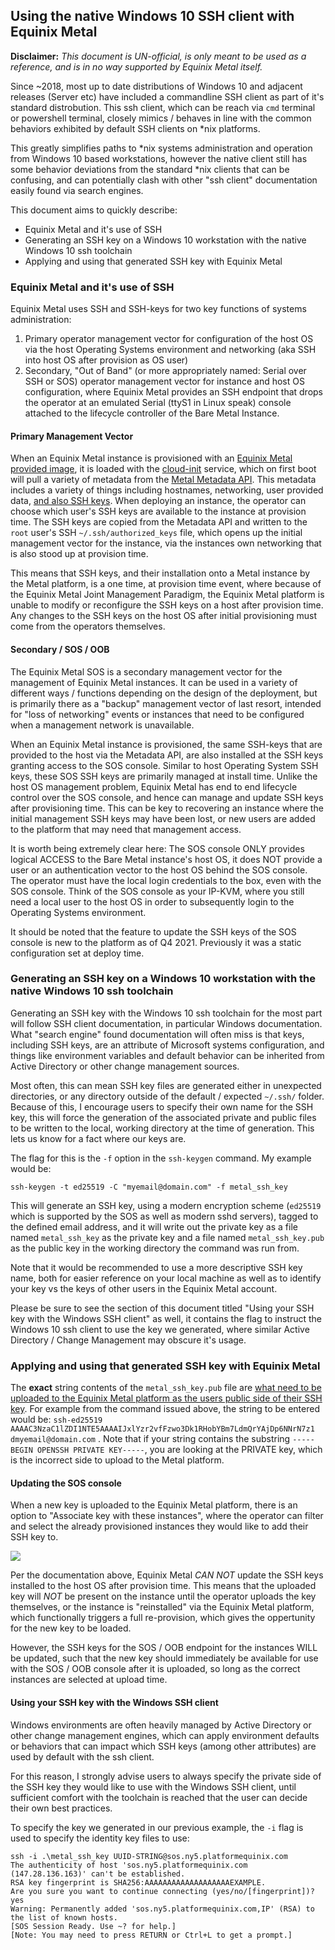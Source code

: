 ## Using the native Windows 10 SSH client with Equinix Metal

**Disclaimer:**
*This document is UN-official, is only meant to be used as a reference, and is in no way supported by Equinix Metal itself.*

Since ~2018, most up to date distributions of Windows 10 and adjacent releases (Server etc) have included a commandline SSH client as part of it's standard distrobution. This ssh client, which can be reach via `cmd` terminal or powershell terminal, closely mimics / behaves in line with the common behaviors exhibited by default SSH clients on *nix platforms. 

This greatly simplifies paths to *nix systems administration and operation from Windows 10 based workstations, however the native client still has some behavior deviations from the standard *nix clients that can be confusing, and can potentially clash with other "ssh client" documentation easily found via search engines. 

This document aims to quickly describe:

* Equinix Metal and it's use of SSH
* Generating an SSH key on a Windows 10 workstation with the native Windows 10 ssh toolchain
* Applying and using that generated SSH key with Equinix Metal



### Equinix Metal and it's use of SSH

Equinix Metal uses SSH and SSH-keys for two key functions of systems administration:


1) Primary operator management vector for configuration of the host OS via the host Operating Systems environment and networking (aka SSH into host OS after provision as OS user)
2) Secondary, "Out of Band" (or more appropriately named: Serial over SSH or SOS) operator management vector for instance and host OS configuration, where Equinix Metal provides an SSH endpoint that drops the operator at an emulated Serial (ttyS1 in Linux speak) console attached to the lifecycle controller of the Bare Metal Instance.


#### Primary Management Vector

When an Equinix Metal instance is provisioned with an [Equinix Metal provided image](https://metal.equinix.com/developers/docs/operating-systems/), it is loaded with the [cloud-init](https://cloudinit.readthedocs.io/en/latest/) service, which on first boot will pull a variety of metadata from the [Metal Metadata API](https://metal.equinix.com/developers/docs/servers/metadata/). This metadata includes a variety of things including hostnames, networking, user provided data, [and also SSH keys](https://metal.equinix.com/developers/docs/accounts/ssh-keys/). When deploying an instance, the operator can choose which user's SSH keys are available to the instance at provision time. The SSH keys are copied from the Metadata API and written to the `root` user's SSH `~/.ssh/authorized_keys` file, which opens up the initial management vector for the instance, via the instances own networking that is also stood up at provision time.

This means that SSH keys, and their installation onto a Metal instance by the Metal platform, is a one time, at provision time event, where because of the Equinix Metal Joint Management Paradigm, the Equinix Metal platform is unable to modify or reconfigure the SSH keys on a host after provision time. Any changes to the SSH keys on the host OS after initial provisioning must come from the operators themselves.


#### Secondary / SOS / OOB

The Equinix Metal SOS is a secondary management vector for the management of Equinix Metal instances. It can be used in a variety of different ways / functions depending on the design of the deployment, but is primarily there as a "backup" management vector of last resort, intended for "loss of networking" events or instances that need to be configured when a management network is unavailable. 

When an Equinix Metal instance is provisioned, the same SSH-keys that are provided to the host via the Metadata API, are also installed at the SSH keys granting access to the SOS console. Similar to host Operating System SSH keys, these SOS SSH keys are primarily managed at install time. Unlike the host OS management problem, Equinix Metal has end to end lifecycle control over the SOS console, and hence can manage and update SSH keys after provisioning time. This can be key to recovering an instance where the initial management SSH keys may have been lost, or new users are added to the platform that may need that management access.

It is worth being extremely clear here: The SOS console ONLY provides logical ACCESS to the Bare Metal instance's host OS, it does NOT provide a user or an authentication vector to the host OS behind the SOS console. The operator must have the local login credentials to the box, even with the SOS console. Think of the SOS console as your IP-KVM, where you still need a local user to the host OS in order to subsequently login to the Operating Systems environment. 

It should be noted that the feature to update the SSH keys of the SOS console is new to the platform as of Q4 2021. Previously it was a static configuration set at deploy time.

### Generating an SSH key on a Windows 10 workstation with the native Windows 10 ssh toolchain

Generating an SSH key with the Windows 10 ssh toolchain for the most part will follow SSH client documentation, in particular Windows documentation. What "search engine" found documentation will often miss is that keys, including SSH keys, are an attribute of Microsoft systems configuration, and things like environment variables and default behavior can be inherited from Active Directory or other change management sources. 

Most often, this can mean SSH key files are generated either in unexpected directories, or any directory outside of the default / expected `~/.ssh/` folder. Because of this, I encourage users to specify their own name for the SSH key, this will force the generation of the associated private and public files to be written to the local, working directory at the time of generation. This lets us know for a fact where our keys are.

The flag for this is the `-f` option in the `ssh-keygen` command. My example would be:

`ssh-keygen -t ed25519 -C "myemail@domain.com" -f metal_ssh_key`

This will generate an SSH key, using a modern encryption scheme (`ed25519` which is supported by the SOS as well as modern sshd servers), tagged to the defined email address, and it will write out the private key as a file named `metal_ssh_key` as the private key and a file named `metal_ssh_key.pub` as the public key in the working directory the command was run from.

Note that it would be recommended to use a more descriptive SSH key name, both for easier reference on your local machine as well as to identify your key vs the keys of other users in the Equinix Metal account.

Please be sure to see the section of this document titled "Using your SSH key with the Windows SSH client" as well, it contains the flag to instruct the Windows 10 ssh client to use the key we generated, where similar Active Directory / Change Management may obscure it's usage.

### Applying and using that generated SSH key with Equinix Metal

The **exact** string contents of the `metal_ssh_key.pub` file are [what need to be uploaded to the Equinix Metal platform as the users public side of their SSH key](https://metal.equinix.com/developers/docs/accounts/ssh-keys/#ssh-keys). For example from the command issued above, the string to be entered would be: `ssh-ed25519 AAAAC3NzaC1lZDI1NTE5AAAAIJxlYzr2vfFzwo3Dk1RHobYBm7LdmQrYAjDp6NNrN7z1 dmyemail@domain.com` . Note that if your string contains the substring `-----BEGIN OPENSSH PRIVATE KEY-----`, you are looking at the PRIVATE key, which is the incorrect side to upload to the Metal platform.

#### Updating the SOS console 

When a new key is uploaded to the Equinix Metal platform, there is an option to "Associate key with these instances", where the operator can filter and select the already provisioned instances they would like to add their SSH key to. 

![](https://s3.wasabisys.com/metalstaticassets/metal_ssh_key_add.JPG)

Per the documentation above, Equinix Metal *CAN NOT* update the SSH keys installed to the host OS after provision time. This means that the uploaded key will *NOT* be present on the instance until the operator uploads the key themselves, or the instance is "reinstalled" via the Equinix Metal platform, which functionally triggers a full re-provision, which gives the oppertunity for the new key to be loaded. 

However, the SSH keys for the SOS / OOB endpoint for the instances WILL be updated, such that the new key should immediately be available for use with the SOS / OOB console after it is uploaded, so long as the correct instances are selected at upload time.

#### Using your SSH key with the Windows SSH client

Windows environments are often heavily managed by Active Directory or other change management engines, which can apply environment defaults or behaviors that can impact which SSH keys (among other attributes) are used by default with the ssh client.

For this reason, I strongly advise users to always specify the private side of the SSH key they would like to use with the Windows SSH client, until sufficient comfort with the toolchain is reached that the user can decide their own best practices.

To specify the key we generated in our previous example, the `-i` flag is used to specify the identity key files to use:

```
ssh -i .\metal_ssh_key UUID-STRING@sos.ny5.platformequinix.com
The authenticity of host 'sos.ny5.platformequinix.com (147.28.136.163)' can't be established.
RSA key fingerprint is SHA256:AAAAAAAAAAAAAAAAAAAEXAMPLE.
Are you sure you want to continue connecting (yes/no/[fingerprint])? yes
Warning: Permanently added 'sos.ny5.platformequinix.com,IP' (RSA) to the list of known hosts.
[SOS Session Ready. Use ~? for help.]
[Note: You may need to press RETURN or Ctrl+L to get a prompt.]
```